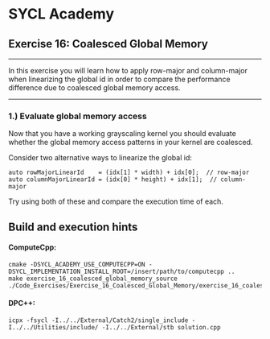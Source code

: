 # SYCL Academy

## Exercise 16: Coalesced Global Memory
---

In this exercise you will learn how to apply row-major and column-major when
linearizing the global id in order to compare the performance difference due to
coalesced global memory access.

---

### 1.) Evaluate global memory access

Now that you have a working grayscaling kernel you should evaluate whether the
global memory access patterns in your kernel are coalesced.

Consider two alternative ways to linearize the global id:

```
auto rowMajorLinearId    = (idx[1] * width) + idx[0];  // row-major
auto columnMajorLinearId = (idx[0] * height) + idx[1];  // column-major
```

Try using both of these and compare the execution time of each.

## Build and execution hints
#### ComputeCpp:
```
cmake -DSYCL_ACADEMY_USE_COMPUTECPP=ON -DSYCL_IMPLEMENTATION_INSTALL_ROOT=/insert/path/to/computecpp ..
make exercise_16_coalesced_global_memory_source
./Code_Exercises/Exercise_16_Coalesced_Global_Memory/exercise_16_coalesced_global_memory_source
```
#### DPC++:
```
icpx -fsycl -I../../External/Catch2/single_include -I../../Utilities/include/ -I../../External/stb solution.cpp
```

